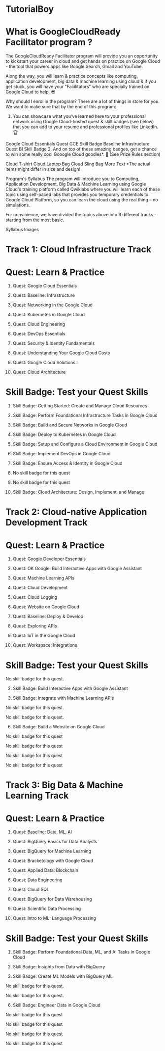 # TutorialBoy

# What is GoogleCloudReady Facilitator program ?

The GoogleCloudReady Facilitator program will provide you an opportunity to kickstart your career in cloud and get hands on practice on Google Cloud - the tool that powers apps like Google Search, Gmail and YouTube.

Along the way, you will learn & practice concepts like computing, application development, big data & machine learning using cloud & if you get stuck, you will have your "Facilitators" who are specially trained on Google Cloud to help. 😎


Why should I enrol in the program?
There are a lot of things in store for you. We want to make sure that by the end of this program:

1. You can showcase what you've learned here to your professional network using Google Cloud-hosted quest & skill badges (see below) that you can add to your resume and professional profiles like LinkedIn. 🏆

Google Cloud Essentials Quest
GCE Skill Badge
Baseline Infrastructure Quest
BI Skill Badge
2. And on top of these amazing badges, get a chance to win some really cool Gooogle Cloud goodies*. 💪 (See Prize Rules section)

Cloud T-shirt
Cloud Laptop Bag
Cloud Sling Bag
More Text
*The actual items might differ in size and design!

Program's Syllabus
The program will introduce you to Computing, Application Development, Big Data & Machine Learning using Google Cloud's training platform called Qwiklabs where you will learn each of these topic using self-paced labs that provides you temporary credentials to Google Cloud Platform, so you can learn the cloud using the real thing – no simulations.

For convinience, we have divided the topics above into 3 different tracks - starting from the most basic.

Syllabus Images

# Track 1: Cloud Infrastructure Track 

# Quest: Learn & Practice                                               

1. Quest: Google Cloud Essentials                                       

2. Quest: Baseline: Infrastructure   

3. Quest: Networking in the Google Cloud                               

4. Quest: Kubernetes in Google Cloud  

5. Quest: Cloud Engineering                                            

6. Quest: DevOps Essentials                                             

7. Quest: Security & Identity Fundamentals         

8. Quest: Understanding Your Google Cloud Costs                        

9. Quest: Google Cloud Solutions I        

10. Quest: Cloud Architecture         

# Skill Badge: Test your Quest Skills

1. Skill Badge: Getting Started: Create and Manage Cloud Resources

2. Skill Badge: Perform Foundational Infrastructure Tasks in Google Cloud

3. Skill Badge: Build and Secure Networks in Google Cloud

4. Skill Badge: Deploy to Kubernetes in Google Cloud
 
5. Skill Badge: Setup and Configure a Cloud Environment in Google Cloud

6. Skill Badge: Implement DevOps in Google Cloud

7. Skill Badge:  Ensure Access & Identity in Google Cloud

8. No skill badge for this quest
 
9. No skill badge for this quest

10. Skill Badge: Cloud Architecture: Design, Implement, and Manage

# Track 2: Cloud-native Application Development Track

# Quest: Learn & Practice

1. Quest: Google Developer Essentials

2. Quest: OK Google: Build Interactive Apps with Google Assistant

3. Quest: Machine Learning APIs

4. Quest: Cloud Development

5. Quest: Cloud Logging

6. Quest: Website on Google Cloud

7. Quest: Baseline: Deploy & Develop

8. Quest: Exploring APIs

9. Quest: IoT in the Google Cloud

10. Quest: Workspace: Integrations

# Skill Badge: Test your Quest Skills

No skill badge for this quest.

2. Skill Badge: Build Interactive Apps with Google Assistant

3. Skill Badge: Integrate with Machine Learning APIs

No skill badge for this quest.

No skill badge for this quest.

6. Skill Badge: Build a Website on Google Cloud

No skill badge for this quest

No skill badge for this quest

No skill badge for this quest

No skill badge for this quest

# Track 3: Big Data & Machine Learning Track

# Quest: Learn & Practice

1. Quest: Baseline: Data, ML, AI

2. Quest: BigQuery Basics for Data Analysts

3. Quest: BigQuery for Machine Learning

4. Quest: Bracketology with Google Cloud

5. Quest: Applied Data: Blockchain

6. Quest: Data Engineering

7. Quest: Cloud SQL

8. Quest: BigQuery for Data Warehousing

9. Quest: Scientific Data Processing

10. Quest: Intro to ML: Language Processing

# Skill Badge: Test your Quest Skills

1. Skill Badge: Perform Foundational Data, ML, and AI Tasks in Google Cloud

2. Skill Badge: Insights from Data with BigQuery

3. Skill Badge:  Create ML Models with BigQuery ML

No skill badge for this quest.

No skill badge for this quest.

6. Skill Badge: Engineer Data in Google Cloud

No skill badge for this quest

No skill badge for this quest

No skill badge for this quest

No skill badge for this quest
